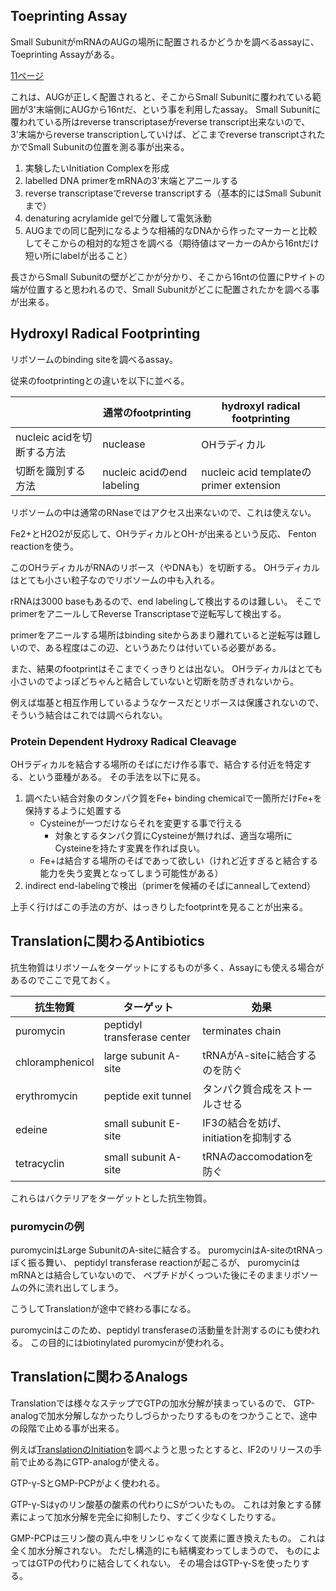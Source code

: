 
## Toeprinting Assay

Small SubunitがmRNAのAUGの場所に配置されるかどうかを調べるassayに、Toeprinting Assayがある。

[11ページ](https://karino2.github.io/ImageGallery/MolecularBiology728x3.html#lg=1&slide=10)


これは、AUGが正しく配置されると、そこからSmall Subunitに覆われている範囲が3'末端側にAUGから16ntだ、という事を利用したassay。
Small Subunitに覆われている所はreverse transcriptaseがreverse transcript出来ないので、
3'末端からreverse transcriptionしていけば、どこまでreverse transcriptされたかでSmall Subunitの位置を測る事が出来る。

1. 実験したいInitiation Complexを形成
2. labelled DNA primerをmRNAの3'末端とアニールする
3. reverse transcriptaseでreverse transcriptする（基本的にはSmall Subunitまで）
4. denaturing acrylamide gelで分離して電気泳動
5. AUGまでの同じ配列になるような相補的なDNAから作ったマーカーと比較してそこからの相対的な短さを調べる（期待値はマーカーのAから16ntだけ短い所にlabelが出ること）

長さからSmall Subunitの壁がどこかが分かり、そこから16ntの位置にPサイトの端が位置すると思われるので、Small Subunitがどこに配置されたかを調べる事が出来る。

## Hydroxyl Radical Footprinting

リボソームのbinding siteを調べるassay。

従来のfootprintingとの違いを以下に並べる。

|  | 通常のfootprinting | hydroxyl radical footprinting |
| ---- | ---- | ---- |
| nucleic acidを切断する方法 | nuclease | OHラディカル |
| 切断を識別する方法 | nucleic acidのend labeling | nucleic acid templateのprimer extension |

リボソームの中は通常のRNaseではアクセス出来ないので、これは使えない。

Fe2+とH2O2が反応して、OHラディカルとOH-が出来るという反応、
Fenton reactionを使う。

このOHラディカルがRNAのリボース（やDNAも）を切断する。
OHラディカルはとても小さい粒子なのでリボソームの中も入れる。

rRNAは3000 baseもあるので、end labelingして検出するのは難しい。
そこでprimerをアニールしてReverse Transcriptaseで逆転写して検出する。

primerをアニールする場所はbinding siteからあまり離れていると逆転写は難しいので、ある程度はこの辺、というあたりは付いている必要がある。

また、結果のfootprintはそこまでくっきりとは出ない。
OHラディカルはとても小さいのでよっぽどちゃんと結合していないと切断を防ぎきれないから。

例えば塩基と相互作用しているようなケースだとリボースは保護されないので、そういう結合はこれでは調べられない。

### Protein Dependent Hydroxy Radical Cleavage

OHラディカルを結合する場所のそばにだけ作る事で、結合する付近を特定する、という亜種がある。
その手法を以下に見る。

1. 調べたい結合対象のタンパク質をFe+ binding chemicalで一箇所だけFe+を保持するように処置する
    - Cysteineが一つだけならそれを変更する事で行える
       - 対象とするタンパク質にCysteineが無ければ、適当な場所にCysteineを持たす変異を作れば良い。
     - Fe+は結合する場所のそばであって欲しい（けれど近すぎると結合する能力を失う変異となってしまう可能性がある）
2. indirect end-labelingで検出（primerを候補のそばにannealしてextend）

上手く行けばこの手法の方が、はっきりしたfootprintを見ることが出来る。

## Translationに関わるAntibiotics

抗生物質はリボソームをターゲットにするものが多く、Assayにも使える場合があるのでここで見ておく。

| 抗生物質 | ターゲット | 効果 |
| ---- | ---- | ---- |
| puromycin | peptidyl transferase center | terminates chain |
| chloramphenicol | large subunit A-site | tRNAがA-siteに結合するのを防ぐ |
| erythromycin | peptide exit tunnel | タンパク質合成をストールさせる |
| edeine | small subunit E-site | IF3の結合を妨げ、initiationを抑制する |
| tetracyclin | small subunit A-site | tRNAのaccomodationを防ぐ |

これらはバクテリアをターゲットとした抗生物質。

### puromycinの例

puromycinはLarge SubunitのA-siteに結合する。
puromycinはA-siteのtRNAっぽく振る舞い、
peptidyl transferase reactionが起こるが、
puromycinはmRNAとは結合していないので、
ペプチドがくっついた後にそのままリボソームの外に流れ出してしまう。

こうしてTranslationが途中で終わる事になる。

puromycinはこのため、peptidyl transferaseの活動量を計測するのにも使われる。
この目的にはbiotinylated puromycinが使われる。

## Translationに関わるAnalogs

Translationでは様々なステップでGTPの加水分解が挟まっているので、
GTP-analogで加水分解しなかったりしづらかったりするものをつかうことで、途中の段階で止める事が出来る。

例えば[TranslationのInitiation](Translation%E3%81%AEInitiation)を調べようと思ったとすると、IF2のリリースの手前で止める為にGTP-analogが使える。

GTP-γ-SとGMP-PCPがよく使われる。

GTP-γ-Sはγのリン酸基の酸素の代わりにSがついたもの。
これは対象とする酵素によって加水分解を完全に抑制したり、すごく少なくしたりする。

GMP-PCPは三リン酸の真ん中をリンじゃなくて炭素に置き換えたもの。
これは全く加水分解されない。
ただし構造的にも結構変わってしまうので、
ものによってはGTPの代わりに結合してくれない。
その場合はGTP-γ-Sを使ったりする。